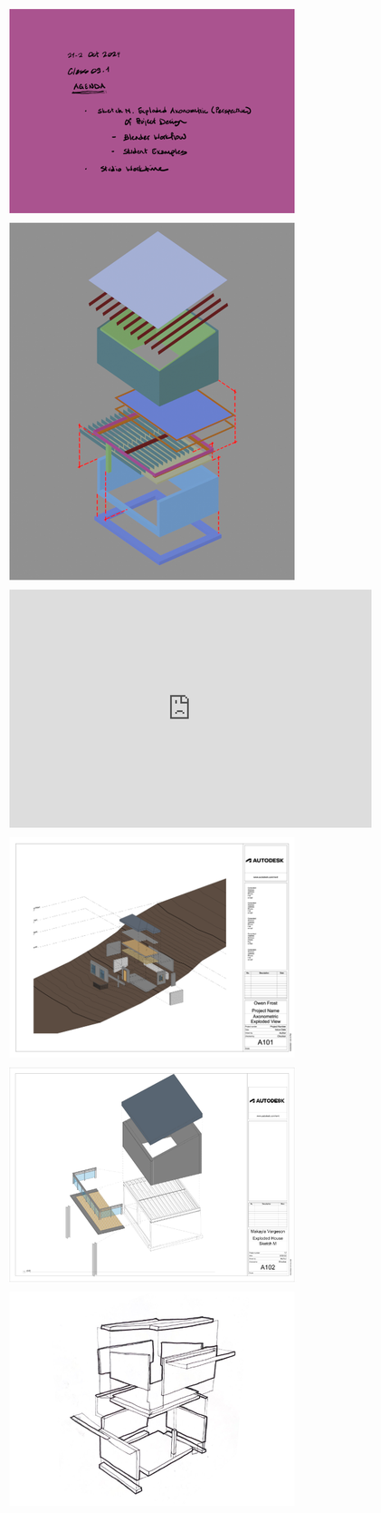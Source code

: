 ![Today's Agenda](images/2401021-2_09-1.png)

![Exercise 18. Sketch M. Exploded Axonometric of Project Design](images/axonRenderLines.png)

<iframe height="420" width="640" allowfullscreen frameborder=0 src="https://echo360.org/media/e262b23d-b841-46c9-ada0-2e4f76913263/public?autoplay=false&automute=false"></iframe>

![](images/Assignment_08_Above_Average.png)

![](images/Assignment_08_Average.png)

![](images/Assignment_08_Below_Average.png)
